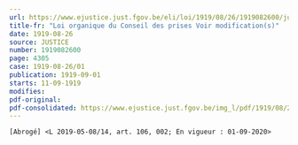 ```yaml
---
url: https://www.ejustice.just.fgov.be/eli/loi/1919/08/26/1919082600/justel
title-fr: "Loi organique du Conseil des prises Voir modification(s)"
date: 1919-08-26
source: JUSTICE
number: 1919082600
page: 4305
case: 1919-08-26/01
publication: 1919-09-01
starts: 11-09-1919
modifies:
pdf-original:
pdf-consolidated: https://www.ejustice.just.fgov.be/img_l/pdf/1919/08/26/1919082600_F.pdf
---
```


`[Abrogé] <L 2019-05-08/14, art. 106, 002; En vigueur : 01-09-2020>`
